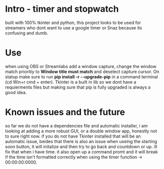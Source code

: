 # Intro - timer and stopwatch
built with 100% tkinter and python, this project looks to be used for streamers who dont want to use a google timer or Snaz because its confusing and dumb.
# Use
when using OBS or Streamlabs add a window capture, change the window match prioritiy to __Window title must match__ and deselect capture cursor. On statup make sure to run __pip install -r --upgrade-pip__ in a command terminal (cd <file install path>Win+r cmd + enter). Tkinter is a built in lib so we dont have a requierments files but making sure that pip is fully upgraded is always a good idea.
# Known issues and the future
so far we do not have a dependencies file and automatic installer, i am looking at adding a more robust GUI, or a double window app, honestly not to sure right now. if you do not have Tkinter installed that will be an automatic issue, beides that there is also an issue when useing the starting soon button, it will initalize and then try to go back and countdown or up. ill fix that when i have time. it also open up a command promt and it will break if the time isn't formatted correctly when using the timer function -> 00:00:00:0000.